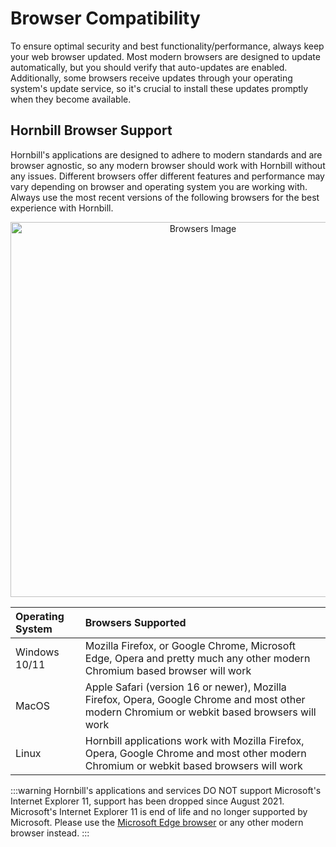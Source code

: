 # Browser Compatibility

To ensure optimal security and best functionality/performance, always keep your web browser updated. Most modern browsers are designed to update automatically, but you should verify that auto-updates are enabled. Additionally, some browsers receive updates through your operating system's update service, so it's crucial to install these updates promptly when they become available.

## Hornbill Browser Support

Hornbill's applications are designed to adhere to modern standards and are browser agnostic, so any modern browser should work with Hornbill without any issues.  Different browsers offer different features and performance may vary depending on browser and operating system you are working with.  Always use the most recent versions of the following browsers for the best experience with Hornbill.

<div style="text-align: center;">
<img src="/_books/esp-fundamentals/system-requirements/images/browsers.png" style="width: 600px" alt="Browsers Image">
</div>


|Operating System|Browsers Supported|
|:--|:--|
|Windows 10/11|Mozilla Firefox, or Google Chrome, Microsoft Edge, Opera and pretty much any other modern Chromium based browser will work|
|MacOS|Apple Safari (version 16 or newer), Mozilla Firefox, Opera, Google Chrome and most other modern Chromium or webkit based browsers will work|
|Linux|Hornbill applications work with Mozilla Firefox, Opera, Google Chrome and most other modern Chromium or webkit based browsers will work|

:::warning
Hornbill's applications and services DO NOT support Microsoft's Internet Explorer 11, support has been dropped since August 2021. Microsoft's Internet Explorer 11 is end of life and no longer supported by Microsoft. Please use the [Microsoft Edge browser](https://www.microsoft.com/en-us/edge/) or any other modern browser instead.
:::

